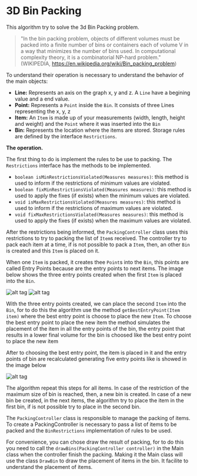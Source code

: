 # 3D Bin Packing

This algorithm try to solve the 3d Bin Packing problem. 

> "In the bin packing problem, objects of different volumes must be packed into a finite number of bins or containers each of volume V in a way that minimizes the number of bins used. In computational complexity theory, it is a combinatorial NP-hard problem." (WIKIPEDIA, https://en.wikipedia.org/wiki/Bin_packing_problem)

To understand their operation is necessary to understand the behavior of the main objects: 

* **Line:** Represents an axis on the graph x, y and z. A ```Line``` have a begining value and a end value.
* **Point:** Represents a ```Point``` inside the ```Bin```. It consists of three Lines representing the x, y, z 
* **Item:** An ```Item``` is made up of your measurements (width, length, height and weight) and the ```Point``` where it was inserted into the ```Bin``` 
* **Bin:** Represents the location where the items are stored. Storage rules are defined by the interface ```Restrictions```.

**The operation.**

The first thing to do is implement the rules to be use to packing. The ```Restrictions``` interface has the methods to be implemented.

* ```boolean isMinRestrictionsViolated(Measures measures)```: this method is used to inform if the restrictions of minimum values are violated.
* ```boolean fixMinRestrictionsViolated(Measures measures)```: this method is used to apply the fixes (if exists) when the minimum values are violated. 
* ```void isMaxRestrictionsViolated(Measures measures)```: this method is used to inform if the restrictions of maximum values are violated.
* ```void fixMaxRestrictionsViolated(Measures measures)```: this method is used to apply the fixes (if exists) when the maximum values are violated. 


After the restrictions being informed, the ```PackingController``` class uses this restrictions to try to packing the list of ```Item```s received. The controller try to pack each item at a time, if is not possible to pack a ```Item```, then, an other ```Bin``` is created and this ```Item``` is placed on it.

When one ```Item``` is packed, it creates thee ```Point```s into the ```Bin```, this points are called Entry Points because are the entry points to next items. The image below shows the three entry points created when the first ```Item``` is placed into the ```Bin```.

![alt tag](https://diegotonzi.github.io/img/BinPack/2.png) ![alt tag](https://diegotonzi.github.io/img/BinPack/1.png)

With the three entry points created, we can place the second ```Item``` into the ```Bin```, for to do this the algorithm use the method ```getBestEntryPoint(Item item)``` where the best entry point is choose to place the new ```Item```. To choose the best entry point to place the new item the method simulates the placement of the item in all the entry points of the bin, the entry point that results in a lower final volume for the bin is choosed like the best entry point to place the new item

After to choosing the best entry point, the item is placed in it and the entry points of bin are recalculated generating five entry points like is showed in the image below

![alt tag](https://diegotonzi.github.io/img/BinPack/3.png)

The algorithm repeat this steps for all items. In case of the restriction of the maximum size of bin is reached, then, a new bin is created. In case of a new bin be created, in the next items, the algorithm try to place the item in the first bin, if is not possible try to place in the second bin.

The ```PackingController``` class is responsible to manage the packing of items. To create a PackingController is necessary to pass a list of items to be packed and the ```BinRestrictions``` implementation of rules to be used. 

For convenience, you can chose draw the result of packing, for to do this you need to call the ````drawBins(PackingController controller)```` in the Main class when the controller finish the packing. Making it the Main class will use the class ```DrawBin``` to draw the placement of items in the bin. It facilite to understand the placement of items.
